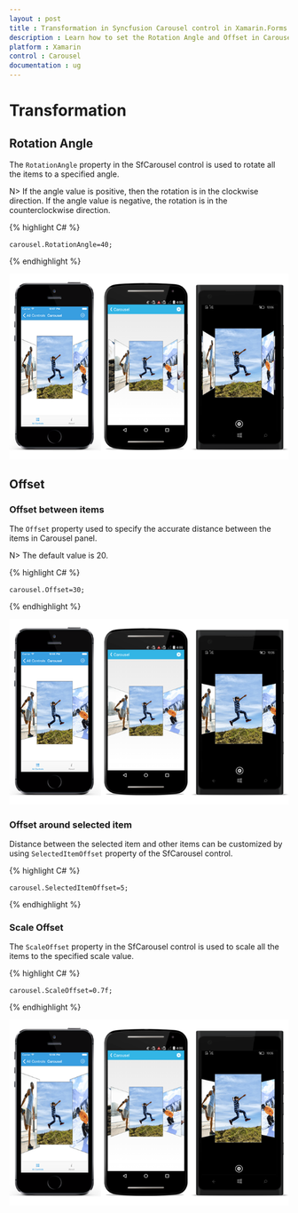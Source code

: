 ```yaml
---
layout : post
title : Transformation in Syncfusion Carousel control in Xamarin.Forms
description : Learn how to set the Rotation Angle and Offset in Carousel for Xamarin.Forms
platform : Xamarin
control : Carousel
documentation : ug
---
```


# Transformation

## Rotation Angle

The `RotationAngle` property in the SfCarousel control is used to rotate all the items to a specified angle. 

N> If the angle value is positive, then the rotation is in the clockwise direction. If the angle value is negative, the rotation is in the counterclockwise direction. 

{% highlight C# %}

	carousel.RotationAngle=40;

{% endhighlight %}

![](images/rotationangle.png)

## Offset

### Offset between items

The `Offset` property used to specify the accurate distance between the items in Carousel panel.  

N> The default value is 20.

{% highlight C# %}

	carousel.Offset=30;

{% endhighlight %}

![](images/offset.png)

### Offset around selected item

Distance between the selected item and other items can be customized by using `SelectedItemOffset` property of the SfCarousel control.

{% highlight C# %}

	carousel.SelectedItemOffset=5;

{% endhighlight %}

### Scale Offset

The `ScaleOffset` property in the SfCarousel control is used to scale all the items to the specified scale value.

{% highlight C# %}
	
	carousel.ScaleOffset=0.7f;

{% endhighlight %}

![](images/scaleoffset.png)

